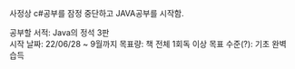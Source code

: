 사정상 c#공부를 잠정 중단하고 JAVA공부를 시작함.

공부할 서적: Java의 정석 3판 \
시작 날짜: 22/06/28 ~ 9월까지
목표량: 책 전체 1회독 이상
목표 수준(?): 기초 완벽 습득